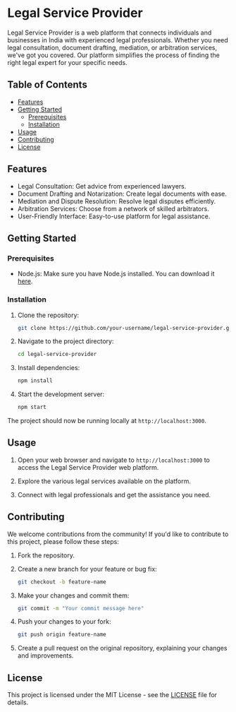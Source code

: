 # Legal Service Provider

Legal Service Provider is a web platform that connects individuals and businesses in India with experienced legal professionals. Whether you need legal consultation, document drafting, mediation, or arbitration services, we've got you covered. Our platform simplifies the process of finding the right legal expert for your specific needs.

## Table of Contents

- [Features](#features)
- [Getting Started](#getting-started)
  - [Prerequisites](#prerequisites)
  - [Installation](#installation)
- [Usage](#usage)
- [Contributing](#contributing)
- [License](#license)

## Features

- Legal Consultation: Get advice from experienced lawyers.
- Document Drafting and Notarization: Create legal documents with ease.
- Mediation and Dispute Resolution: Resolve legal disputes efficiently.
- Arbitration Services: Choose from a network of skilled arbitrators.
- User-Friendly Interface: Easy-to-use platform for legal assistance.

## Getting Started

### Prerequisites

- Node.js: Make sure you have Node.js installed. You can download it [here](https://nodejs.org/).

### Installation

1. Clone the repository:

   ```sh
   git clone https://github.com/your-username/legal-service-provider.git
   ```

2. Navigate to the project directory:

   ```sh
   cd legal-service-provider
   ```

3. Install dependencies:

   ```sh
   npm install
   ```

4. Start the development server:

   ```sh
   npm start
   ```

The project should now be running locally at `http://localhost:3000`.

## Usage

1. Open your web browser and navigate to `http://localhost:3000` to access the Legal Service Provider web platform.

2. Explore the various legal services available on the platform.

3. Connect with legal professionals and get the assistance you need.

## Contributing

We welcome contributions from the community! If you'd like to contribute to this project, please follow these steps:

1. Fork the repository.

2. Create a new branch for your feature or bug fix:

   ```sh
   git checkout -b feature-name
   ```

3. Make your changes and commit them:

   ```sh
   git commit -m "Your commit message here"
   ```

4. Push your changes to your fork:

   ```sh
   git push origin feature-name
   ```

5. Create a pull request on the original repository, explaining your changes and improvements.

## License

This project is licensed under the MIT License - see the [LICENSE](LICENSE) file for details.
```

